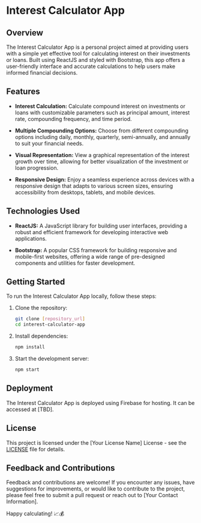 # Interest Calculator App

## Overview

The Interest Calculator App is a personal project aimed at providing users with a simple yet effective tool for calculating interest on their investments or loans. Built using ReactJS and styled with Bootstrap, this app offers a user-friendly interface and accurate calculations to help users make informed financial decisions.

## Features

- **Interest Calculation:** Calculate compound interest on investments or loans with customizable parameters such as principal amount, interest rate, compounding frequency, and time period.

- **Multiple Compounding Options:** Choose from different compounding options including daily, monthly, quarterly, semi-annually, and annually to suit your financial needs.

- **Visual Representation:** View a graphical representation of the interest growth over time, allowing for better visualization of the investment or loan progression.

- **Responsive Design:** Enjoy a seamless experience across devices with a responsive design that adapts to various screen sizes, ensuring accessibility from desktops, tablets, and mobile devices.

## Technologies Used

- **ReactJS:** A JavaScript library for building user interfaces, providing a robust and efficient framework for developing interactive web applications.

- **Bootstrap:** A popular CSS framework for building responsive and mobile-first websites, offering a wide range of pre-designed components and utilities for faster development.

## Getting Started

To run the Interest Calculator App locally, follow these steps:

1. Clone the repository:
   ```bash
   git clone [repository_url]
   cd interest-calculator-app

2. Install dependencies:
   ```bash
   npm install

3. Start the development server:
   ```bash
   npm start

## Deployment

The Interest Calculator App is deployed using Firebase for hosting. It can be accessed at [TBD].

## License

This project is licensed under the [Your License Name] License - see the [LICENSE](LICENSE) file for details.

## Feedback and Contributions

Feedback and contributions are welcome! If you encounter any issues, have suggestions for improvements, or would like to contribute to the project, please feel free to submit a pull request or reach out to [Your Contact Information].

Happy calculating! 📈💰
